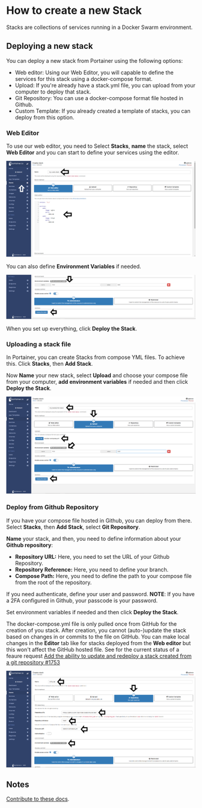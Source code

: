 # How to create a new Stack

Stacks are collections of services running in a Docker Swarm environment.

## Deploying a new stack

You can deploy a new stack from Portainer using the following options:

* Web editor: Using our Web Editor, you will capable to define the services for this stack using a docker-compose format. 
* Upload: If you're already have a stack.yml file, you can upload from your computer to deploy that stack.
* Git Repository: You can use a docker-compose format file hosted in Github.
* Custom Template: If you already created a template of stacks, you can deploy from this option. 

### Web Editor

To use our web editor, you need to Select <b>Stacks</b>, <b>name</b> the stack, select <b>Web Editor</b> and you can start to define your services using the editor. 

![create](assets/create-1.png)

You can also define <b>Environment Variables</b> if needed. 

![create](assets/create-2.png)

When you set up everything, click <b>Deploy the Stack</b>.

### Uploading a stack file

In Portainer, you can create Stacks from compose YML files. To achieve this. Click <b>Stacks</b>, then <b>Add Stack</b>.

Now <b>Name</b> your new stack, select <b>Upload</b> and choose your compose file from your computer, <b>add environment variables</b> if needed and then click <b>Deploy the Stack</b>.

![create](assets/create-3.png)

### Deploy from Github Repository

If you have your compose file hosted in Github, you can deploy from there. Select <b>Stacks</b>, then <b>Add Stack</b>, select <b>Git Repository</b>. 

<b>Name</b> your stack, and then, you need to define information about your <b>Github repository</b>:

* <b>Repository URL:</b> Here, you need to set the URL of your Github Repository.
* <b>Repository Reference:</b> Here, you need to define your branch.
* <b>Compose Path:</b> Here, you need to define the path to your compose file from the root of the repository.

If you need authenticate, define your user and password. <b>NOTE</b>: If you have a 2FA configured in Github, your passcode is your password. 

Set environment variables if needed and then click <b>Deploy the Stack</b>.

The docker-compose.yml file is only pulled once from GitHub for the creation of you stack. After creation, you cannot (auto-)update the stack based on changes in or commits to the file on GitHub. You can make local changes in the <b>Editor</b> tab like for stacks deployed from the <b>Web editor</b> but this won't affect the GitHub hosted file. See for the current status of a feaure request [Add the ability to update and redeploy a stack created from a git repository #1753](https://github.com/portainer/portainer/issues/1753)

![create](assets/create-4.png)

## Notes

[Contribute to these docs](https://github.com/portainer/portainer-docs/blob/master/contributing.md).
